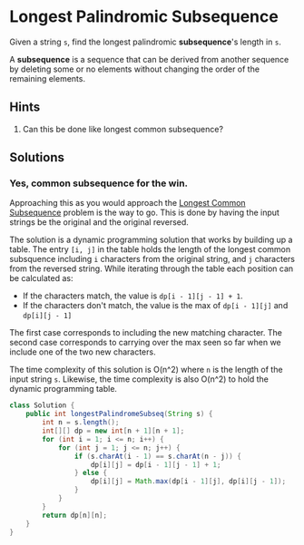# Longest Palindromic Subsequence

Given a string `s`, find the longest palindromic **subsequence**'s length in
`s`.

A **subsequence** is a sequence that can be derived from another sequence by
deleting some or no elements without changing the order of the remaining
elements.

## Hints

1. Can this be done like longest common subsequence?

## Solutions

### Yes, common subsequence for the win.

Approaching this as you would approach the
[Longest Common Subsequence](longest-common-subsequence) problem is the way to
go. This is done by having the input strings be the original and the original
reversed.

The solution is a dynamic programming solution that works by building up a
table. The entry `[i, j]` in the table holds the length of the longest common
subsquence including `i` characters from the original string, and `j`
characters from the reversed string. While iterating through the table each
position can be calculated as:

- If the characters match, the value is `dp[i - 1][j - 1] + 1`.
- If the characters don't match, the value is the max of `dp[i - 1][j]` and
  `dp[i][j - 1]`

The first case corresponds to including the new matching character. The second
case corresponds to carrying over the max seen so far when we include one of
the two new characters.

The time complexity of this solution is O(n^2) where `n` is the length of the
input string `s`. Likewise, the time complexity is also O(n^2) to hold the
dynamic programming table.

```java
class Solution {
    public int longestPalindromeSubseq(String s) {
        int n = s.length();
        int[][] dp = new int[n + 1][n + 1];
        for (int i = 1; i <= n; i++) {
            for (int j = 1; j <= n; j++) {
                if (s.charAt(i - 1) == s.charAt(n - j)) {
                    dp[i][j] = dp[i - 1][j - 1] + 1;
                } else {
                    dp[i][j] = Math.max(dp[i - 1][j], dp[i][j - 1]);
                }
            }
        }
        return dp[n][n];
    }
}
```
